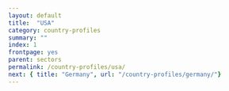 ```yaml
---
layout: default
title:  "USA"
category: country-profiles
summary: ""
index: 1
frontpage: yes
parent: sectors
permalink: /country-profiles/usa/
next: { title: "Germany", url: "/country-profiles/germany/"}
---
```

